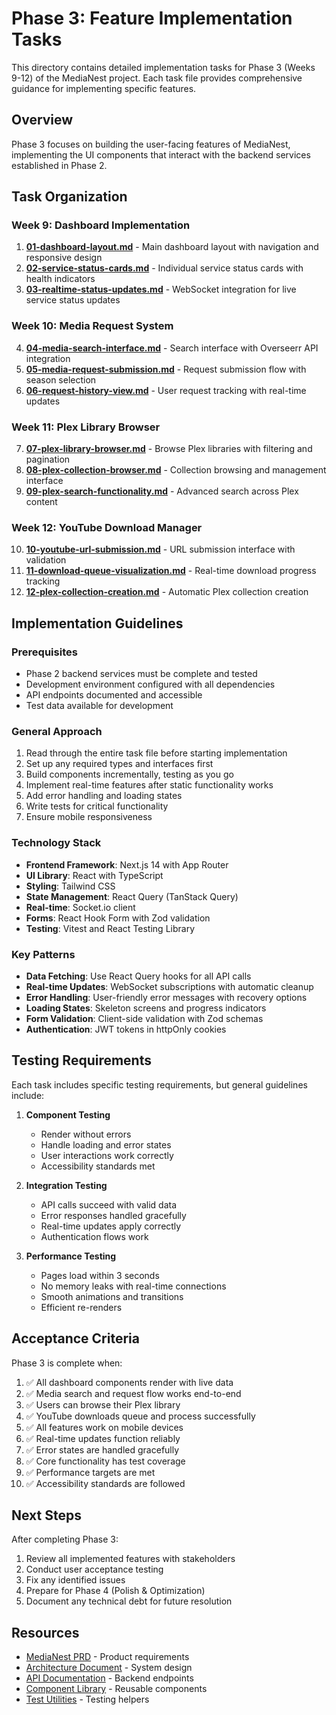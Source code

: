 # Phase 3: Feature Implementation Tasks

This directory contains detailed implementation tasks for Phase 3 (Weeks 9-12) of the MediaNest project. Each task file provides comprehensive guidance for implementing specific features.

## Overview

Phase 3 focuses on building the user-facing features of MediaNest, implementing the UI components that interact with the backend services established in Phase 2.

## Task Organization

### Week 9: Dashboard Implementation
1. **[01-dashboard-layout.md](01-dashboard-layout.md)** - Main dashboard layout with navigation and responsive design
2. **[02-service-status-cards.md](02-service-status-cards.md)** - Individual service status cards with health indicators
3. **[03-realtime-status-updates.md](03-realtime-status-updates.md)** - WebSocket integration for live service status updates

### Week 10: Media Request System
4. **[04-media-search-interface.md](04-media-search-interface.md)** - Search interface with Overseerr API integration
5. **[05-media-request-submission.md](05-media-request-submission.md)** - Request submission flow with season selection
6. **[06-request-history-view.md](06-request-history-view.md)** - User request tracking with real-time updates

### Week 11: Plex Library Browser
7. **[07-plex-library-browser.md](07-plex-library-browser.md)** - Browse Plex libraries with filtering and pagination
8. **[08-plex-collection-browser.md](08-plex-collection-browser.md)** - Collection browsing and management interface
9. **[09-plex-search-functionality.md](09-plex-search-functionality.md)** - Advanced search across Plex content

### Week 12: YouTube Download Manager
10. **[10-youtube-url-submission.md](10-youtube-url-submission.md)** - URL submission interface with validation
11. **[11-download-queue-visualization.md](11-download-queue-visualization.md)** - Real-time download progress tracking
12. **[12-plex-collection-creation.md](12-plex-collection-creation.md)** - Automatic Plex collection creation

## Implementation Guidelines

### Prerequisites
- Phase 2 backend services must be complete and tested
- Development environment configured with all dependencies
- API endpoints documented and accessible
- Test data available for development

### General Approach
1. Read through the entire task file before starting implementation
2. Set up any required types and interfaces first
3. Build components incrementally, testing as you go
4. Implement real-time features after static functionality works
5. Add error handling and loading states
6. Write tests for critical functionality
7. Ensure mobile responsiveness

### Technology Stack
- **Frontend Framework**: Next.js 14 with App Router
- **UI Library**: React with TypeScript
- **Styling**: Tailwind CSS
- **State Management**: React Query (TanStack Query)
- **Real-time**: Socket.io client
- **Forms**: React Hook Form with Zod validation
- **Testing**: Vitest and React Testing Library

### Key Patterns
- **Data Fetching**: Use React Query hooks for all API calls
- **Real-time Updates**: WebSocket subscriptions with automatic cleanup
- **Error Handling**: User-friendly error messages with recovery options
- **Loading States**: Skeleton screens and progress indicators
- **Form Validation**: Client-side validation with Zod schemas
- **Authentication**: JWT tokens in httpOnly cookies

## Testing Requirements

Each task includes specific testing requirements, but general guidelines include:

1. **Component Testing**
   - Render without errors
   - Handle loading and error states
   - User interactions work correctly
   - Accessibility standards met

2. **Integration Testing**
   - API calls succeed with valid data
   - Error responses handled gracefully
   - Real-time updates apply correctly
   - Authentication flows work

3. **Performance Testing**
   - Pages load within 3 seconds
   - No memory leaks with real-time connections
   - Smooth animations and transitions
   - Efficient re-renders

## Acceptance Criteria

Phase 3 is complete when:

1. ✅ All dashboard components render with live data
2. ✅ Media search and request flow works end-to-end
3. ✅ Users can browse their Plex library
4. ✅ YouTube downloads queue and process successfully
5. ✅ All features work on mobile devices
6. ✅ Real-time updates function reliably
7. ✅ Error states are handled gracefully
8. ✅ Core functionality has test coverage
9. ✅ Performance targets are met
10. ✅ Accessibility standards are followed

## Next Steps

After completing Phase 3:
1. Review all implemented features with stakeholders
2. Conduct user acceptance testing
3. Fix any identified issues
4. Prepare for Phase 4 (Polish & Optimization)
5. Document any technical debt for future resolution

## Resources

- [MediaNest PRD](../../MediaNest.PRD) - Product requirements
- [Architecture Document](../../ARCHITECTURE.md) - System design
- [API Documentation](../../docs/api/) - Backend endpoints
- [Component Library](../../frontend/src/components/) - Reusable components
- [Test Utilities](../../frontend/src/test-utils/) - Testing helpers